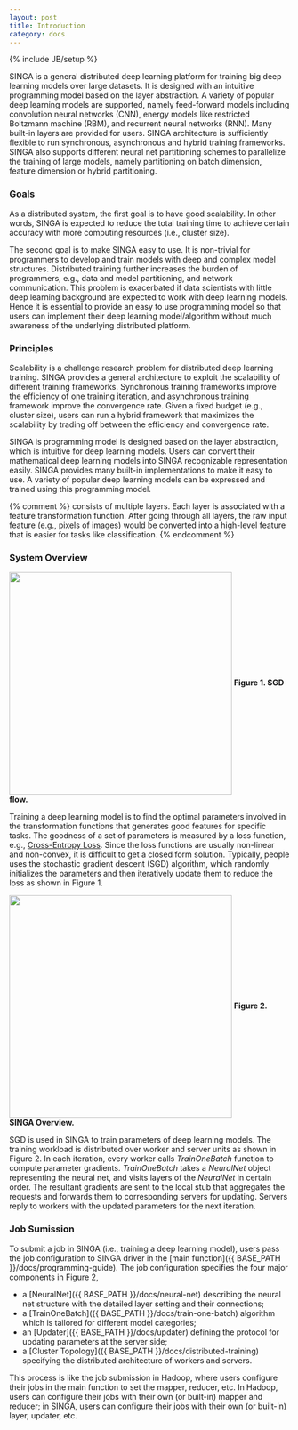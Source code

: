 ```yaml
---
layout: post
title: Introduction
category: docs
---
```

{% include JB/setup %}

SINGA is a general distributed deep learning platform for training big deep
learning models over large datasets. It is designed with an intuitive
programming model based on the layer abstraction. A variety
of popular deep learning models are supported, namely feed-forward models including
convolution neural networks (CNN), energy models like restricted Boltzmann
machine (RBM), and recurrent neural networks (RNN). Many built-in layers are
provided for users. SINGA architecture is
sufficiently flexible to run synchronous, asynchronous and hybrid training
frameworks.  SINGA
also supports different neural net partitioning schemes to parallelize the
training of large models, namely partitioning on batch dimension, feature
dimension or hybrid partitioning.


### Goals

As a distributed system, the first goal is to have good scalability. In other
words, SINGA is expected to reduce the total training time to achieve certain
accuracy with more computing resources (i.e., cluster size).


The second goal is to make SINGA easy to use.
It is non-trivial for programmers to develop and train models with deep and
complex model structures.  Distributed training further increases the burden of
programmers, e.g., data and model partitioning, and network communication. This
problem is exacerbated if data scientists with little deep learning background
are expected to work with deep learning models.  Hence it is essential to
provide an easy to use programming model so that users can implement their deep
learning model/algorithm without much awareness of the underlying distributed
platform.

### Principles
Scalability is a challenge research problem for distributed deep learning
training. SINGA provides a general architecture to exploit the scalability of
different training frameworks. Synchronous training frameworks improve the
efficiency of one training iteration, and
asynchronous training framework improve the convergence rate. Given a fixed budget
(e.g., cluster size), users can run a hybrid framework that maximizes the
scalability by trading off between the efficiency and convergence rate.

SINGA is programming model is designed based on the layer abstraction, which
is intuitive for deep learning models. Users can convert their mathematical
deep learning models into SINGA recognizable representation easily. SINGA
provides many built-in implementations to make it easy to use. A variety of
popular deep learning models can be expressed and trained using this programming model.



{% comment %}
consists of multiple layers.  Each layer is associated with a feature
transformation
function. After going through all layers, the raw input feature (e.g., pixels
of images) would be converted into a high-level feature that is easier for
tasks like classification.
{% endcomment %}

### System Overview
<img src="{{ BASE_PATH }}/assets/image/sgd.png" align="center" width="400px"/>
<span><strong>Figure 1. SGD flow.</strong></span>

Training a deep learning model is to find the optimal parameters involved in
the transformation functions that generates good features for specific tasks.
The goodness of a set of parameters is measured by a loss function, e.g.,
[Cross-Entropy Loss](https://en.wikipedia.org/wiki/Cross_entropy). Since the
loss functions are usually non-linear and non-convex, it is difficult to get a
closed form solution. Typically, people uses the stochastic gradient descent
(SGD) algorithm, which randomly
initializes the parameters and then iteratively update them to reduce the loss
as shown in Figure 1.

<img src="{{ BASE_PATH }}/assets/image/overview.png" align="center" width="400px"/>
<span><strong>Figure 2. SINGA Overview.</strong></span>

SGD is used in SINGA to train
parameters of deep learning models. The training workload is distributed over
worker and server units as shown in Figure 2. In each
iteration, every worker calls *TrainOneBatch* function to compute
parameter gradients. *TrainOneBatch* takes a *NeuralNet* object
representing the neural net, and visits layers of the *NeuralNet* in
certain order. The resultant gradients are sent to the local stub that
aggregates the requests and forwards them to corresponding servers for
updating. Servers reply to workers with the updated parameters for the next
iteration.


### Job Sumission
To submit a job in SINGA (i.e., training a deep learning model),
users pass the job configuration to SINGA driver in the
[main function]({{ BASE_PATH }}/docs/programming-guide). The job configuration
specifies the four major components in Figure 2,

  * a [NeuralNet]({{ BASE_PATH }}/docs/neural-net) describing the neural net structure with the detailed layer setting and their connections;
  * a [TrainOneBatch]({{ BASE_PATH }}/docs/train-one-batch) algorithm which is tailored for different model categories;
  * an [Updater]({{ BASE_PATH }}/docs/updater) defining the protocol for updating parameters at the server side;
  * a [Cluster Topology]({{ BASE_PATH }}/docs/distributed-training) specifying the distributed architecture of workers and servers.

This process is like the job submission in Hadoop, where users configure their
jobs in the main function to set the mapper, reducer, etc.
In Hadoop, users can configure their jobs with their own (or built-in) mapper and reducer; in SINGA, users
can configure their jobs with their own (or built-in) layer, updater, etc.
